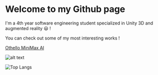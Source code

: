 <h1>Welcome to my Github page</h1>

I'm a 4th year software engineering student specialized in Unity 3D and augmented reality :smiley: !

You can check out some of my most interesting works !

[Othello MiniMax AI](https://github.com/KhalilBDJ/Othello_AI)

![alt text](https://bonaludo.files.wordpress.com/2016/01/othello-start.png?w=459&h=459)

![Top Langs](https://github-readme-stats.vercel.app/api/top-langs/?username=KhalilBDJ&layout=compact)
